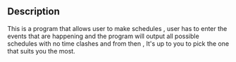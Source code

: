 **Description**
----------
This is a program that allows user to make schedules , user has to enter the events that are happening and the program will output all possible schedules with no time clashes and from then , It's up to you to pick the one that suits you the most.
